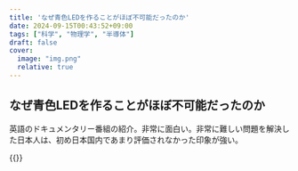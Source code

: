 ```yaml
---
title: 'なぜ青色LEDを作ることがほぼ不可能だったのか'
date: 2024-09-15T00:43:52+09:00
tags: ["科学", "物理学", "半導体"]
draft: false
cover:
  image: "img.png"
  relative: true
---
```


## なぜ青色LEDを作ることがほぼ不可能だったのか

英語のドキュメンタリー番組の紹介。非常に面白い。非常に難しい問題を解決した日本人は、初め日本国内であまり評価されなかった印象が強い。

{{<youtube AF8d72mA41M>}}